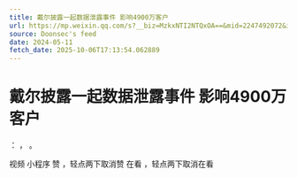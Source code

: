 ```yaml
---
title: 戴尔披露一起数据泄露事件 影响4900万客户
url: https://mp.weixin.qq.com/s?__biz=MzkxNTI2NTQxOA==&mid=2247492072&idx=4&sn=3055ad49053b28de48f25ee7aa29870e
source: Doonsec's feed
date: 2024-05-11
fetch_date: 2025-10-06T17:13:54.062889
---
```


# 戴尔披露一起数据泄露事件 影响4900万客户

：
，
。

视频
小程序
赞
，轻点两下取消赞
在看
，轻点两下取消在看